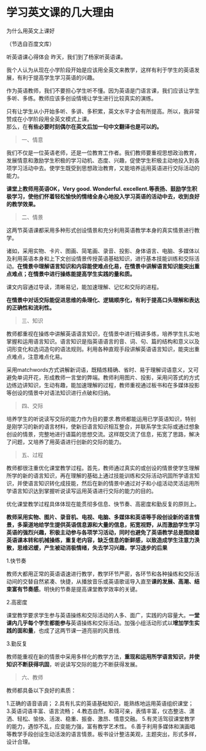# 学习英文课的几大理由

为什么用英文上课好

（节选自百度文库）

听英语课心得体会         昨天，我们到了杨家听英语课。

我个人认为从现在小学阶段开始是应该用全英文来教学，这样有利于学生的英语发展，有利于提高学生学习英语的兴趣。

作为英语教师，我们不要担心学生听不懂。因为英语是门语言课，我们应该让学生多听、多练。教师应该多创设情境让学生进行比较真实的演练。

只有让学生从小开始多听、多讲、多积累，英文水平才会有所提高。所以，我非常赞成在小学阶段用全英文模式上课。  
那么，在**有些必要时刻偶尔在英文后加一句中文翻译也是可以的。**




>一、情意   

我们不仅是一位英语老师，还是一位教育工作者。我们教师要重视思想政治教育，发展情意和激励学生积极的学习动机、态度、兴趣，促使学生积极主动地投入到各项学习活动中去。使学生既受到思想政治教育，又能培养运用英语进行交际活动的能力。

**课堂上教师用英语OK，Very good. Wonderful. excellent.等表扬、鼓励学生积极学习，使他们怀着轻松愉快的情绪全身心地投入学习英语的活动中去，收到良好的教学效果。**

>二、情景   

这两节英语课都采用多种形式创设情景和充分利用英语教学本身的真实情景进行教学。

诸如，采用实物、卡片、图画、简笔画、录音、投影、身体语言、电脑、多媒体以及利用英语本身和上下文创设情景传授英语基础知识，进行基本技能训练和交际活动。**在情景中理解语言知识和内容能使难点化易，在情景中讲解语言知识能突出重点难点；在情景中进行操练能提高学生实践的量和质。**

课文内容通过导读，清晰易记，能加速理解、记忆和交际的进程。

**在情景中对话交际能促进思维的条理化、逻辑顺序化，有利于提高口头理解和表达的正确性和流利性。**

>三、知识   

教师都重视在操练中讲解英语语言知识，在情景中进行精讲多练，培养学生扎实地掌握和运用语言知识。语言知识是指英语语言的音、词、句、篇的结构和意义以及词形变化和选词造句的语法规则。利用各种直观手段讲解英语语言知识，能突出重点难点，注意难点化易。

采用matchwords方式讲解新词语，既精炼精确、省时、易于理解词语意义，又可避免单词开花，形成教师一言堂的弊端。教师利用图片、投影，采用问答式的方式边练边讲知识，生动有趣，能加速理解的过程，教师重视通过板书和在多媒体投影等创设的情景中对语法知识进行点破和归纳。

>四、交际   

培养学生的听说读写交际的能力作为目的要求.教师都能运用已学英语知识，特别是刚学习的新的语言材料，使新旧语言知识相互整合，并联系学生实际或通过想象创设的情景，完整地进行语篇的思想交流。这样既交流了信息，拓宽了思路，解决了问题，又培养了用英语进行创新的交际的能力。

>五、过程   

教师都很注重优化课堂教学过程。首先，教师通过真实的或创设的情景使学生理解所学的新的语言知识，再在理解的基础上通过技能训练和交际活动巩固所学语言知识，并使语言知识转化成技能，然后在新的情景中通过对子和小组活动灵活运用所学语言知识达到掌握听说读写运用英语进行交际的能力的目的。

优化课堂教学过程具体体现在能贯彻多信息、快节奏、高密度和勤反复的原则上。

**教师采用实物、图片、录音机、电视、电脑、多媒体和英语等手段创设新的语言情景，多渠道地给学生提供英语信息源和大量的信息，拓宽视野，从而激励学生学习英语的强烈兴趣，积极主动参与各项学习活动，同时也避免了英语教学总是围绕着英语课本转和机械操练，重复老内容，缺乏信息的新鲜感，以致造成学生注意力涣散，思维迟缓，产生被动消极情绪，失去学习兴趣，学习退步的后果**  

1.快节奏   

教师大都用正常的英语语速进行教学，教学环节严密，各环节和各种操练和交际活动间的交替自然紧凑、快捷，从播放音乐或英语歌谣导入直至**课的发展、高潮、结束富有节奏感**。明快的节奏是提高课堂教学效率的关键。

2.高密度

课堂教学要求学生参与英语操练和交际活动的人多、面广，实践的内容量大。**一堂课内几乎每个学生都能参与**英语操练和交际活动。加强小组活动形式以**增加学生实践的面和量**，也成了这两节课一道亮丽的风景线.   

3.勤反复

教师能重视在新的情景中采用多样化的教学方法，**重现和运用所学语言知识，并使知识不断获得巩固**，听说读写交际的能力不断获得发展。

>六、教师   

教师都具备以下良好的素质：   

1.正确的语音语调；
2.具有扎实的英语基础知识，能熟练地运用英语组织课堂；   
3.英语词语丰富、语言流畅；
4.教态自然，和蔼可亲，表情丰富，仪态整洁、潇洒、轻松、愉快、活泼、稳重、振奋、激昂、情意交融。
5.有灵活驾驭课堂教学的能力，遇惊不乱，应变能力强，富有教学艺术性。
6.善于利用多媒体和演画唱等教学手段创设生动活泼的语言情景。板书设计整洁美观，主题突出，形式多样，设计合理。




